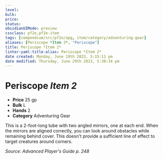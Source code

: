 ```yaml
---
level:
bulk:
price:
status:
obsidianUIMode: preview
cssclass: pf2e,pf2e-item
tags: [compendium/src/pf2e/apg, item/category/adventuring-gear]
aliases: [Periscope *Item 2*, "Periscope"]
title: Periscope *Item 2*
linter-yaml-title-alias: Periscope *Item 2*
date created: Monday, June 19th 2023, 5:15:11 pm
date modified: Thursday, June 29th 2023, 5:30:34 pm
---
```


# Periscope *Item 2*

- **Price** 25 gp
- **Bulk** L
- **Hands** 2
- **Category** Adventuring Gear

This is a 2-foot-long tube with two angled mirrors, one at each end. When the mirrors are aligned correctly, you can look around obstacles while remaining behind cover. This doesn't provide a sufficient line of effect to target creatures around corners.

*Source: Advanced Player's Guide p. 248*
